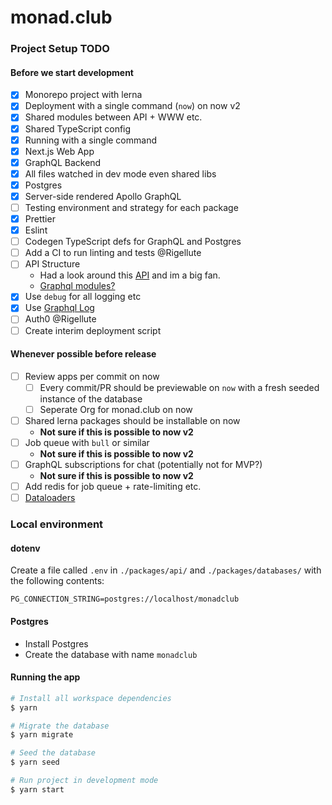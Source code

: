 # monad.club

### Project Setup TODO

#### Before we start development

- [x] Monorepo project with lerna
- [x] Deployment with a single command (`now`) on now v2
- [x] Shared modules between API + WWW etc.
- [X] Shared TypeScript config
- [x] Running with a single command
- [x] Next.js Web App
- [x] GraphQL Backend
- [x] All files watched in dev mode even shared libs
- [x] Postgres
- [x] Server-side rendered Apollo GraphQL
- [ ] Testing environment and strategy for each package
- [x] Prettier
- [x] Eslint
- [ ] Codegen TypeScript defs for GraphQL and Postgres
- [ ] Add a CI to run linting and tests @Rigellute
- [ ] API Structure
  - Had a look around this [API](https://github.com/spacexland/api) and im a big fan.
  - [Graphql modules?](https://graphql-modules.com/docs/introduction/getting-started) 
- [x] Use `debug` for all logging etc
- [x] Use [Graphql Log](https://github.com/withspectrum/graphql-log)
- [ ] Auth0 @Rigellute
- [ ] Create interim deployment script

#### Whenever possible before release

- [ ] Review apps per commit on now
  - [ ] Every commit/PR should be previewable on `now` with a fresh seeded instance of the database
  - [ ] Seperate Org for monad.club on now
- [ ] Shared lerna packages should be installable on now
  - **Not sure if this is possible to now v2**
- [ ] Job queue with `bull` or similar
  - **Not sure if this is possible to now v2**
- [ ] GraphQL subscriptions for chat (potentially not for MVP?)
  - **Not sure if this is possible to now v2**
- [ ] Add redis for job queue + rate-limiting etc.
- [ ] [Dataloaders](https://github.com/facebook/dataloader)

### Local environment

#### dotenv

Create a file called `.env` in `./packages/api/` and `./packages/databases/` with the following contents:

```
PG_CONNECTION_STRING=postgres://localhost/monadclub
```

#### Postgres

- Install Postgres
- Create the database with name `monadclub`

#### Running the app

```sh
# Install all workspace dependencies
$ yarn

# Migrate the database
$ yarn migrate

# Seed the database
$ yarn seed

# Run project in development mode
$ yarn start
```

